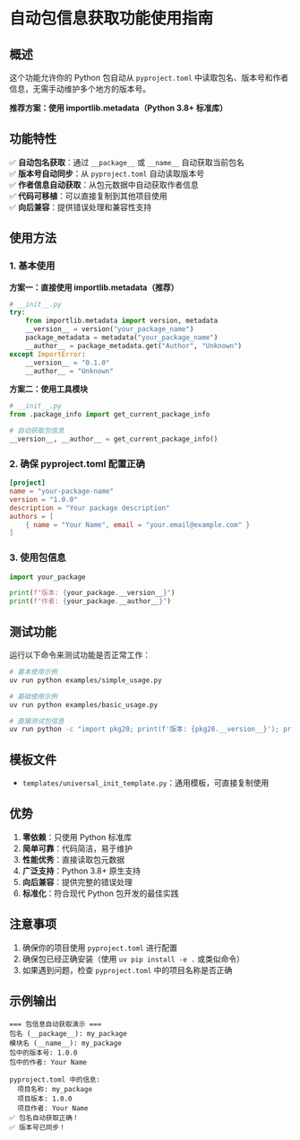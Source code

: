 # 自动包信息获取功能使用指南

## 概述

这个功能允许你的 Python 包自动从 `pyproject.toml` 中读取包名、版本号和作者信息，无需手动维护多个地方的版本号。

**推荐方案：使用 importlib.metadata（Python 3.8+ 标准库）**

## 功能特性

✅ **自动包名获取**：通过 `__package__` 或 `__name__` 自动获取当前包名  
✅ **版本号自动同步**：从 `pyproject.toml` 自动读取版本号  
✅ **作者信息自动获取**：从包元数据中自动获取作者信息  
✅ **代码可移植**：可以直接复制到其他项目使用  
✅ **向后兼容**：提供错误处理和兼容性支持  

## 使用方法

### 1. 基本使用

**方案一：直接使用 importlib.metadata（推荐）**

```python
# __init__.py
try:
    from importlib.metadata import version, metadata
    __version__ = version("your_package_name")
    package_metadata = metadata("your_package_name")
    __author__ = package_metadata.get("Author", "Unknown")
except ImportError:
    __version__ = "0.1.0"
    __author__ = "Unknown"
```

**方案二：使用工具模块**

```python
# __init__.py
from .package_info import get_current_package_info

# 自动获取包信息
__version__, __author__ = get_current_package_info()
```

### 2. 确保 pyproject.toml 配置正确

```toml
[project]
name = "your-package-name"
version = "1.0.0"
description = "Your package description"
authors = [
    { name = "Your Name", email = "your.email@example.com" }
]
```

### 3. 使用包信息

```python
import your_package

print(f"版本: {your_package.__version__}")
print(f"作者: {your_package.__author__}")
```

## 测试功能

运行以下命令来测试功能是否正常工作：

```bash
# 基本使用示例
uv run python examples/simple_usage.py

# 基础使用示例
uv run python examples/basic_usage.py

# 直接测试包信息
uv run python -c "import pkg20; print(f'版本: {pkg20.__version__}'); print(f'作者: {pkg20.__author__}')"
```

## 模板文件

- `templates/universal_init_template.py`：通用模板，可直接复制使用

## 优势

1. **零依赖**：只使用 Python 标准库
2. **简单可靠**：代码简洁，易于维护
3. **性能优秀**：直接读取包元数据
4. **广泛支持**：Python 3.8+ 原生支持
5. **向后兼容**：提供完整的错误处理
6. **标准化**：符合现代 Python 包开发的最佳实践

## 注意事项

1. 确保你的项目使用 `pyproject.toml` 进行配置
2. 确保包已经正确安装（使用 `uv pip install -e .` 或类似命令）
3. 如果遇到问题，检查 `pyproject.toml` 中的项目名称是否正确

## 示例输出

```
=== 包信息自动获取演示 ===
包名 (__package__): my_package
模块名 (__name__): my_package
包中的版本号: 1.0.0
包中的作者: Your Name

pyproject.toml 中的信息:
  项目名称: my_package
  项目版本: 1.0.0
  项目作者: Your Name
✅ 包名自动获取正确！
✅ 版本号已同步！
``` 